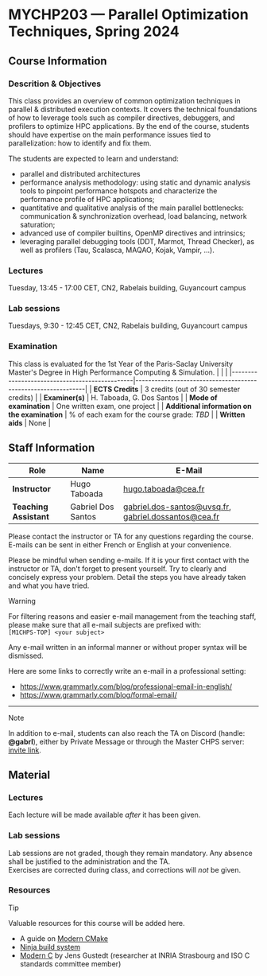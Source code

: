 # MYCHP203 — Parallel Optimization Techniques, Spring 2024

## Course Information

### Descrition & Objectives

This class provides an overview of common optimization techniques in parallel & distributed execution contexts. It covers the technical foundations of how to leverage tools such as compiler directives, debuggers, and profilers to optimize HPC applications. By the end of the course, students should have expertise on the main performance issues tied to parallelization: how to identify and fix them.

The students are expected to learn and understand:
- parallel and distributed architectures
- performance analysis methodology: using static and dynamic analysis tools to pinpoint performance hotspots and characterize the performance profile of HPC applications;
- quantitative and qualitative analysis of the main parallel bottlenecks: communication & synchronization overhead, load balancing, network saturation;
- advanced use of compiler builtins, OpenMP directives and intrinsics;
- leveraging parallel debugging tools (DDT, Marmot, Thread Checker), as well as profilers (Tau, Scalasca, MAQAO, Kojak, Vampir, ...).

### Lectures

Tuesday, 13:45 - 17:00 CET, CN2, Rabelais building, Guyancourt campus

### Lab sessions

Tuesdays, 9:30 - 12:45 CET, CN2, Rabelais building, Guyancourt campus

### Examination

This class is evaluated for the 1st Year of the Paris-Saclay University Master's Degree in High Performance Computing & Simulation.
| | |
|-----------------------------------------------|--------------------------------------------------------------|
| **ECTS Credits**                              | 3 credits (out of 30 semester credits)                       |
| **Examiner(s)**                               | H. Taboada, G. Dos Santos                                    |
| **Mode of examination**                       | One written exam, one project                                |
| **Additional information on the examination** | % of each exam for the course grade: _TBD_                   |
| **Written aids**                              | None                                                         |


## Staff Information

| **Role** | **Name** | **E-Mail** |
|---|---|---|
| **Instructor** | Hugo Taboada | hugo.taboada@cea.fr |
| **Teaching Assistant** | Gabriel Dos Santos | gabriel.dos-santos@uvsq.fr, gabriel.dossantos@cea.fr |

Please contact the instructor or TA for any questions regarding the course.   
E-mails can be sent in either French or English at your convenience.

Please be mindful when sending e-mails. If it is your first contact with the instructor or TA, don't forget to present yourself. Try to clearly and concisely express your problem. Detail the steps you have already taken and what you have tried.

> [!WARNING]
> For filtering reasons and easier e-mail management from the teaching staff, please make sure that all e-mail subjects are prefixed with:    
> `[M1CHPS-TOP] <your subject>`
>
> Any e-mail written in an informal manner or without proper syntax will be dismissed.

Here are some links to correctly write an e-mail in a professional setting:
- https://www.grammarly.com/blog/professional-email-in-english/
- https://www.grammarly.com/blog/formal-email/

---

> [!NOTE]
> In addition to e-mail, students can also reach the TA on Discord (handle: **@gabrl**), either by Private Message or through the Master CHPS server: [invite link](https://discord.gg/9FNCtn326c).


## Material

### Lectures

Each lecture will be made available _after_ it has been given.

### Lab sessions

Lab sessions are not graded, though they remain mandatory. Any absence shall be justified to the administration and the TA.   
Exercises are corrected during class, and corrections will _not_ be given.

### Resources

> [!TIP]
> Valuable resources for this course will be added here.

- A guide on [Modern CMake](https://cliutils.gitlab.io/modern-cmake/)
- [Ninja build system](https://ninja-build.org/)
- [Modern C](https://inria.hal.science/hal-02383654) by Jens Gustedt (researcher at INRIA Strasbourg and ISO C standards committee member)
